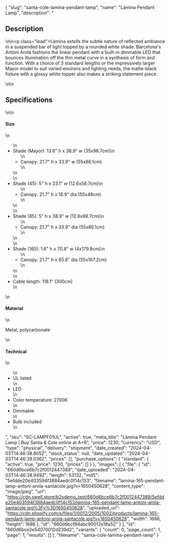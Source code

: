 {
  "slug": "santa-cole-lamina-pendant-lamp",
  "name": "Lámina Pendant Lamp",
  "description": "<h2>Description</h2>\n<!-- split -->\n<p class=\"lead\">Lámina extolls the subtle nature of reflected ambiance in a suspended bar of light topped by a rounded white shade. Barcelona's Antoni Arola fashions the linear pendant with a built-in dimmable LED that bounces illumination off the thin metal curve in a synthesis of form and function. With a choice of 3 standard lengths or the impressively larger Mayor model to suit varied environs and lighting needs, the matte-black fixture with a glossy white topper also makes a striking statement piece. </p>\n<!-- split -->\n<h2>Specifications</h2>\n<!-- split -->\n<h4>Size</h4>\n<ul>\n<li>Shade (Mayor): 13.8\" h x 38.9\" w (35x98.7cm)\n<ul>\n<li>Canopy: 21.7\" h x 33.9\" w (55x86.1cm)</li>\n</ul>\n</li>\n<li>Shade (45): 5\" h x 23.1\" w (12.6x58.7cm)\n<ul>\n<li>Canopy: 21.7\" h x 18.9\" dia (55x48cm)</li>\n</ul>\n</li>\n<li>Shade (85): 5\" h x 38.9\" w (12.6x98.7cm)\n<ul>\n<li>Canopy: 21.7\" h x 33.9\" dia (55x86.1cm)</li>\n</ul>\n</li>\n<li>Shade (165): 1.6\" h x 70.8\" w (4x179.8cm)\n<ul>\n<li>Canopy: 21.7\" h x 65.8\" dia (55x167.2cm)</li>\n</ul>\n</li>\n<li>Cable length: 118.1\" (300cm)</li>\n</ul>\n<h4>Material</h4>\n<p>Metal, polycarbonate</p>\n<h4>Technical</h4>\n<ul>\n<li>UL listed</li>\n<li>LED</li>\n<li>Color temperature: 2700K</li>\n<li>Dimmable</li>\n<li>Bulb included</li>\n</ul>",
  "sku": "SC-LAMPF01UL",
  "active": true,
  "meta_title": "Lámina Pendant Lamp | Buy Santa & Cole online at A+R",
  "price": 1230,
  "currency": "USD",
  "type": "physical",
  "delivery": "shipment",
  "date_created": "2024-04-03T14:46:38.805Z",
  "stock_status": null,
  "date_updated": "2024-04-03T14:46:39.036Z",
  "prices": [],
  "purchase_options": {
    "standard": {
      "active": true,
      "price": 1230,
      "prices": []
    }
  },
  "images": [
    {
      "file": {
        "id": "660d6bce6b7c2f0012447389",
        "date_uploaded": "2024-04-03T14:46:38.949Z",
        "length": 53132,
        "md5": "5efdde20e403594f3884aedc0f14c153",
        "filename": "lamina-165-pendant-lamp-antoni-arola-santacole.jpg?v=1650450628",
        "content_type": "image/jpeg",
        "url": "https://cdn.swell.store/b2sdemo_test/660d6bce6b7c2f0012447389/5efdde20e403594f3884aedc0f14c153/lamina-165-pendant-lamp-antoni-arola-santacole.jpg%3Fv%3D1650450628",
        "uploaded_url": "https://cdn.shopify.com/s/files/1/0012/2005/1002/products/lamina-165-pendant-lamp-antoni-arola-santacole.jpg?v=1650450628",
        "width": 1686,
        "height": 1686
      },
      "id": "660d6bcf94abc90012e18a52"
    }
  ],
  "id": "660d6bce2e54070012d239d2",
  "variants": {
    "count": 0,
    "page_count": 1,
    "page": 1,
    "results": []
  },
  "filename": "santa-cole-lamina-pendant-lamp"
}